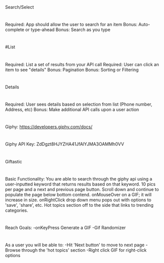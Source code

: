 Search/Select
#
Required: App should allow the user to search for an item
Bonus: Auto-complete or type-ahead
Bonus: Search as you type
#
#List
#
Required: List a set of results from your API call
Required: User can click an item to see "details"
Bonus: Pagination
Bonus: Sorting or Filtering
#
Details
#
Required: User sees details based on selection from list (Phone number, Address, etc)
Bonus: Make additional API calls upon a user action
#
#
#
#
Giphy: https://developers.giphy.com/docs/
#
Giphy API Key: ZdDgzt8HJYZHA41JfAlYJMA3OAMMh0VV
#
#
Giftastic
#
Basic Functionality:
You are able to search through the giphy api using a user-inputted keyword that returns results based on that keyword. 10 pics per page and a next and previous page button. Scroll down and continue to populate the page below bottom contend. onMouseOver on a GIF; it will increase in size. onRightClick drop down menu pops out with options to 'save', 'share', etc. Hot topics section off to the side that links to trending categories.
#
Reach Goals:
-onKeyPress Generate a GIF
-Gif Randomizer
#
As a user you will be able to:
-Hit 'Next button' to move to next page
-Browse through the 'hot topics' section
-Right click GIF for right-click options